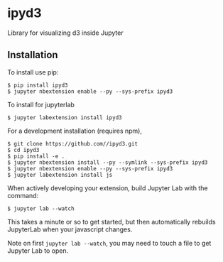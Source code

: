 ipyd3
===============================

Library for visualizing d3 inside Jupyter

Installation
------------

To install use pip:

    $ pip install ipyd3
    $ jupyter nbextension enable --py --sys-prefix ipyd3

To install for jupyterlab

    $ jupyter labextension install ipyd3

For a development installation (requires npm),

    $ git clone https://github.com//ipyd3.git
    $ cd ipyd3
    $ pip install -e .
    $ jupyter nbextension install --py --symlink --sys-prefix ipyd3
    $ jupyter nbextension enable --py --sys-prefix ipyd3
    $ jupyter labextension install js

When actively developing your extension, build Jupyter Lab with the command:

    $ jupyter lab --watch

This takes a minute or so to get started, but then automatically rebuilds JupyterLab when your javascript changes.

Note on first `jupyter lab --watch`, you may need to touch a file to get Jupyter Lab to open.

